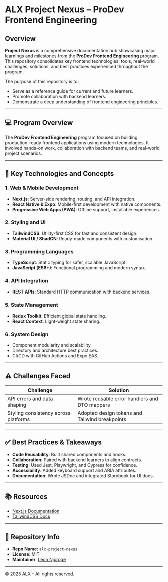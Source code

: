 # ALX Project Nexus – ProDev Frontend Engineering

## Overview

**Project Nexus** is a comprehensive documentation hub showcasing major learnings and milestones from the **ProDev Frontend Engineering** program. This repository consolidates key frontend technologies, tools, real-world challenges, solutions, and best practices experienced throughout the program.

The purpose of this repository is to:
- Serve as a reference guide for current and future learners.
- Promote collaboration with backend learners.
- Demonstrate a deep understanding of frontend engineering principles.

---

## 💻 Program Overview

The **ProDev Frontend Engineering** program focused on building production-ready frontend applications using modern technologies. It involved hands-on work, collaboration with backend teams, and real-world project scenarios.

---

## 🚀 Key Technologies and Concepts

### 1. **Web & Mobile Development**
- **Next.js**: Server-side rendering, routing, and API integration.
- **React Native & Expo**: Mobile-first development with native components.
- **Progressive Web Apps (PWA)**: Offline support, installable experiences.

### 2. **Styling and UI**
- **TailwindCSS**: Utility-first CSS for fast and consistent design.
- **Material UI / ShadCN**: Ready-made components with customisation.

### 3. **Programming Languages**
- **TypeScript**: Static typing for safer, scalable JavaScript.
- **JavaScript (ES6+)**: Functional programming and modern syntax.

### 4. **API Integration**
- **REST APIs**: Standard HTTP communication with backend services.

### 5. **State Management**
- **Redux Toolkit**: Efficient global state handling.
- **React Context**: Light-weight state sharing.

### 6. **System Design**
- Component modularity and scalability.
- Directory and architecture best practices.
- CI/CD with GitHub Actions and Expo EAS.

---

## ⚠️ Challenges Faced

| Challenge | Solution |
|----------|----------|
 API errors and data shaping | Wrote reusable error handlers and DTO mappers |
| Styling consistency across platforms | Adopted design tokens and Tailwind breakpoints |

---

## ✅ Best Practices & Takeaways

- **Code Reusability**: Built shared components and hooks.
- **Collaboration**: Paired with backend learners to align contracts.
- **Testing**: Used Jest, Playwright, and Cypress for confidence.
- **Accessibility**: Added keyboard support and ARIA attributes.
- **Documentation**: Wrote JSDoc and integrated Storybook for UI docs.

---

## 📚 Resources

- [Next.js Documentation](https://nextjs.org/)
- [TailwindCSS Docs](https://tailwindcss.com/)


---

## 📌 Repository Info

- **Repo Name**: `alx-project-nexus`
- **License**: MIT
- **Maintainer**: [Leon Njoroge](https://github.com/LeonNjoroge)

---

© 2025 ALX – All rights reserved.
